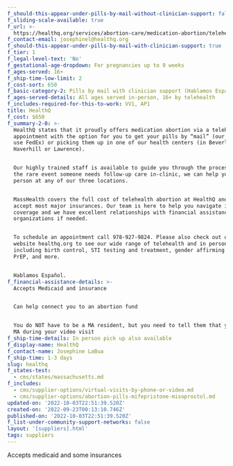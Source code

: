 ```yaml
---
f_should-this-appear-under-pills-by-mail-without-clinician-support: false
f_sliding-scale-available: true
f_url: >-
  https://healthq.org/services/abortion-care/medication-abortion/telehealth-abortion/
f_contact-email: josephinel@healthq.org
f_should-this-appear-under-pills-by-mail-with-clinician-support: true
f_tier: 1
f_legal-level-text: 'No'
f_gestational-age-dropdown: For pregnancies up to 9 weeks
f_ages-served: 16+
f_ship-time-low-limit: 2
f_cost-sort: 650
f_basic-category-2: Pills by mail with clinician support (Hablamos Español)
f_ages-served-details: All ages served in-person, 16+ by telehealth
f_includes-required-for-this-to-work: VV1, AP1
title: HealthQ
f_cost: $650
f_summary-2-0: >-
  HealthQ states that it proudly offers medication abortion via a telehealth
  appointment with the option for you to get your pills by “mail” (our suppliers
  use FedEx) or picking them up in one of our health centers (in Beverly,
  Haverhill or Lawrence).


  Our highly trained staff is available to guide you through the process and in
  the rare event someone needs follow-up care in-clinic, we can help you in
  person at any of our three locations.


  MassHealth covers the full cost of telehealth abortion at HealthQ and we
  accept most major insurances. Our team is here to help you navigate insurance
  coverage and we have excellent relationships with financial assistance
  organizations if needed.


  To schedule an appointment call 978-927-9824. Please also check out our
  website healthq.org to see our wide range of telehealth and in person services
  including birth control, STI testing and treatment, gender affirming care,
  PrEP, and more.


  Hablamos Español.
f_financial-assistance-details: >-
  Accepts Medicaid and insurance


  Can help connect you to an abortion fund


  You do NOT have to be a MA resident, but you need to tell them that you are in
  MA during your video visit
f_ship-time-details: In person pick up also available
f_display-name: HealthQ
f_contact-name: Josephine LaBua
f_ship-time: 1-3 days
slug: healthq
f_states-test:
  - cms/states/massachusetts.md
f_includes:
  - cms/supplier-options/virtual-visits-by-phone-or-video.md
  - cms/supplier-options/abortion-pills-mifepristone-misoprostol.md
updated-on: '2022-10-03T22:51:39.520Z'
created-on: '2022-09-23T00:13:10.746Z'
published-on: '2022-10-03T22:51:39.520Z'
f_list-under-community-support-networks: false
layout: '[suppliers].html'
tags: suppliers
---
```


Accepts medicaid and some insurances
